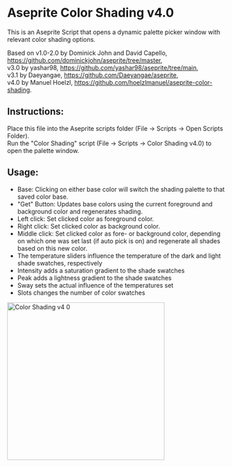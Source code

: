 # Aseprite Color Shading v4.0
This is an Aseprite Script that opens a dynamic palette picker window with relevant color shading options.

Based on v1.0-2.0 by Dominick John and David Capello, https://github.com/dominickjohn/aseprite/tree/master,  
v3.0 by yashar98, https://github.com/yashar98/aseprite/tree/main,  
v3.1 by Daeyangae, https://github.com/Daeyangae/aseprite,  
v4.0 by Manuel Hoelzl, https://github.com/hoelzlmanuel/aseprite-color-shading.

## Instructions:
   Place this file into the Aseprite scripts folder (File -> Scripts -> Open Scripts Folder).  
   Run the "Color Shading" script (File -> Scripts -> Color Shading v4.0) to open the palette window.
## Usage:
- Base: Clicking on either base color will switch the shading palette to that saved color base.
- "Get" Button: Updates base colors using the current foreground and background color and regenerates shading.
- Left click: Set clicked color as foreground color.
- Right click: Set clicked color as background color.
- Middle click: Set clicked color as fore- or background color, depending on which one was set last (if auto pick is on) and regenerate all shades based on this new color.
- The temperature sliders influence the temperature of the dark and light shade swatches, respectively
- Intensity adds a saturation gradient to the shade swatches
- Peak adds a lightness gradient to the shade swatches
- Sway sets the actual influence of the temperatures set
- Slots changes the number of color swatches

<img width="363" alt="Color Shading v4 0" src="https://github.com/hoelzlmanuel/aseprite-color-shading/assets/26813147/6c147bad-40e7-4d8f-9d73-52d503e42433">
